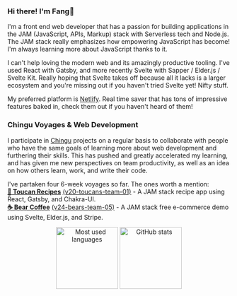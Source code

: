 ### Hi there! I'm Fang🦁

I'm a front end web developer that has a passion for building applications in the JAM (JavaScript, APIs, Markup) stack with Serverless tech and Node.js. The JAM stack really emphasizes how empowering JavaScript has become! I'm always learning more about JavaScript thanks to it.

I can't help loving the modern web and its amazingly productive tooling. I've used React with Gatsby, and more recently Svelte with Sapper / Elder.js / Svelte Kit. Really hoping that Svelte takes off because all it lacks is a larger ecosystem and you're missing out if you haven't tried Svelte yet! Nifty stuff.

My preferred platform is [Netlify](https://www.netlify.com/). Real time saver that has tons of impressive features baked in, check them out if you haven't heard of them!

### Chingu Voyages & Web Development

I participate in [Chingu](https://www.chingu.io/) projects on a regular basis to collaborate with people who have the same goals of learning more about web development and furthering their skills. This has pushed and greatly accelerated my learning, and has given me new perspectives on team productivity, as well as an idea on how others learn, work, and write their code. 

I've partaken four 6-week voyages so far. The ones worth a mention:  
[**📃 Toucan Recipes**](https://toucanrecipes.netlify.app/) [(v20-toucans-team-01)](https://github.com/chingu-voyages/v20-toucans-team-01)  - A JAM stack recipe app using React, Gatsby, and Chakra-UI.  
[**☕ Bear Coffee**](https://bearcoffee.netlify.app/) [(v24-bears-team-05)](https://github.com/chingu-voyages/v24-bears-team-05)  - A JAM stack free e-commerce demo using Svelte, Elder.js, and Stripe.

<p align="center">
  <img height="140" src="https://github-readme-stats.vercel.app/api/top-langs/?username=armchair-traveller&layout=compact&hide=makefile&theme=nord" alt="Most used languages" />
  <img height="140" src="https://github-readme-stats.vercel.app/api?username=armchair-traveller&show_icons=true&count_private=true&hide=stars,prs&theme=nord" alt="GitHub stats" />
</p>

<!-- Unnecessary at the moment
### What I'm currently doing
🌱 Learning [FaunaDB](https://fauna.com/), so that I can have a productive database fit for my Serverless needs. It's very robust and FQL (Fauna Query Language) appeals to my functional tendencies. Especially interested in how it handles auth/RBAC (Role-Based Access Control), so that I can link it up to Netlify Identity and write some CRUD (Create Read Update Delete) applications in the JAM stack.
**armchair-traveller/armchair-traveller** is a ✨ _special_ ✨ repository because its `README.md` (this file) appears on your GitHub profile.
Here are some ideas to get you started:
- 🔭 I’m currently working on ...
- 🌱 I’m currently learning ...
- 👯 I’m looking to collaborate on ...
- 🤔 I’m looking for help with ...
- 💬 Ask me about ...
- 📫 How to reach me: ...
- 😄 Pronouns: ...
- ⚡ Fun fact: ...
-->
